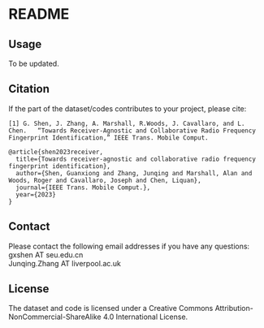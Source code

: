 # README

## Usage

To be updated.

## Citation 

If the part of the dataset/codes contributes to your project, please cite:

```
[1] G. Shen, J. Zhang, A. Marshall, R.Woods, J. Cavallaro, and L. Chen.   “Towards Receiver-Agnostic and Collaborative Radio Frequency Fingerprint Identification,” IEEE Trans. Mobile Comput.

```

```
@article{shen2023receiver,
  title={Towards receiver-agnostic and collaborative radio frequency fingerprint identification},
  author={Shen, Guanxiong and Zhang, Junqing and Marshall, Alan and Woods, Roger and Cavallaro, Joseph and Chen, Liquan},
  journal={IEEE Trans. Mobile Comput.},
  year={2023}
}
```

## Contact
Please contact the following email addresses if you have any questions:  
gxshen AT seu.edu.cn <br>
Junqing.Zhang AT liverpool.ac.uk

## License

The dataset and code is licensed under a Creative Commons Attribution-NonCommercial-ShareAlike 4.0 International License.

